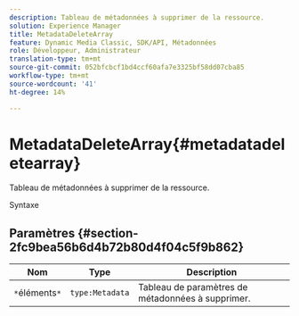```yaml
---
description: Tableau de métadonnées à supprimer de la ressource.
solution: Experience Manager
title: MetadataDeleteArray
feature: Dynamic Media Classic, SDK/API, Métadonnées
role: Développeur, Administrateur
translation-type: tm+mt
source-git-commit: 052bfcbcf1bd4ccf60afa7e3325bf58dd07cba85
workflow-type: tm+mt
source-wordcount: '41'
ht-degree: 14%

---
```



# MetadataDeleteArray{#metadatadeletearray}

Tableau de métadonnées à supprimer de la ressource.

Syntaxe

## Paramètres {#section-2fc9bea56b6d4b72b80d4f04c5f9b862}

| Nom | Type | Description |
|---|---|---|
| `*`éléments`*` | `type:Metadata` | Tableau de paramètres de métadonnées à supprimer. |

